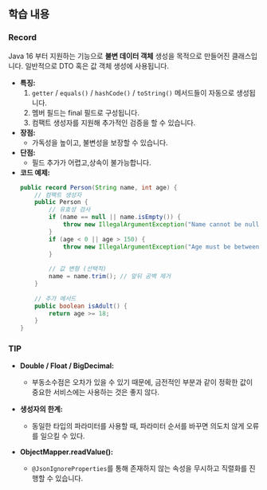 ## 학습 내용
### Record
Java 16 부터 지원하는 기능으로 **불변 데이터 객체** 생성을 목적으로 만들어진 클래스입니다. 일반적으로 DTO 혹은 값 객체 생성에 사용됩니다.
- **특징:**
    1. `getter` / `equals()` / `hashCode()` / `toString()` 메서드들이 자동으로 생성됩니다.
    2. 멤버 필드는 final 필드로 구성됩니다.
    3. 컴팩트 생성자를 지원해 추가적인 검증을 할 수 있습니다.
- **장점:**
    - 가독성을 높이고, 불변성을 보장할 수 있습니다.
- **단점:**
    - 필드 추가가 어렵고,상속이 불가능합니다.
- **코드 예제:**
    ```java
    public record Person(String name, int age) {
        // 컴팩트 생성자
        public Person {
            // 유효성 검사
            if (name == null || name.isEmpty()) {
                throw new IllegalArgumentException("Name cannot be null or empty");
            }
            if (age < 0 || age > 150) {
                throw new IllegalArgumentException("Age must be between 0 and 150");
            }
            
            // 값 변형 (선택적)
            name = name.trim(); // 앞뒤 공백 제거
        }
        
        // 추가 메서드
        public boolean isAdult() {
            return age >= 18;
        }
    }
    ```

### TIP
- **Double / Float / BigDecimal:**
    - 부동소수점은 오차가 있을 수 있기 때문에, 금전적인 부분과 같이 정확한 값이 중요한 서비스에는 사용하는 것은 좋지 않다.

- **생성자의 한계:**
    - 동일한 타입의 파라미터를 사용할 때, 파라미터 순서를 바꾸면 의도치 않게 오류를 일으킬 수 있다.

- **ObjectMapper.readValue():**
  - `@JsonIgnoreProperties`를 통해 존재하지 않는 속성을 무시하고 직렬화를 진행할 수 있습니다.

